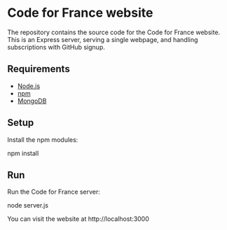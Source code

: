 # Code for France website

The repository contains the source code for the Code for France website.
This is an Express server, serving a single webpage, and handling subscriptions with GitHub signup.

## Requirements

 * [Node.js](http://nodejs.org/)
 * [npm](http://npmjs.org/)
 * [MongoDB](http://www.mongodb.org/)

## Setup

Install the npm modules:

  npm install

## Run

Run the Code for France server:

  node server.js

You can visit the website at http://localhost:3000